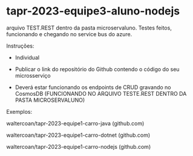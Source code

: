 # tapr-2023-equipe3-aluno-nodejs

arquivo TEST.REST dentro da pasta microservaluno. Testes feitos, funcionando e chegando no service bus do azure.

Instruções:
- Individual

- Publicar o link do repositório do Github contendo o código do seu microsserviço

- Deverá estar funcionando os endpoints de CRUD gravando no CosmosDB (FUNCIONANDO NO ARQUIVO TESTE.REST DENTRO DA PASTA MICROSERVALUNO)

Exemplos:

waltercoan/tapr-2023-equipe1-carro-java (github.com)

waltercoan/tapr-2023-equipe1-carro-dotnet (github.com)

waltercoan/tapr-2023-equipe1-carro-nodejs (github.com)
